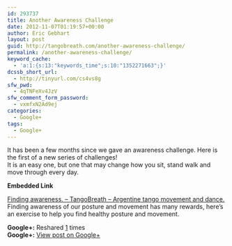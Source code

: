 ```yaml
---
id: 293737
title: Another Awareness Challenge
date: 2012-11-07T01:19:57+00:00
author: Eric Gebhart
layout: post
guid: http://tangobreath.com/another-awareness-challenge/
permalink: /another-awareness-challenge/
keyword_cache:
  - 'a:1:{s:13:"keywords_time";s:10:"1352271663";}'
dcssb_short_url:
  - http://tinyurl.com/cs4vs8g
sfw_pwd:
  - 4qTNFeXv4JzV
sfw_comment_form_password:
  - vxmfxN2Ad9ej
categories:
  - Google+
tags:
  - Google+
---
```

It has been a few months since we gave an awareness challenge. Here is the first of a new series of challenges!   
It is an easy one, but one that may change how you sit, stand walk and move through every day.

<p style='clear:both;'>
  <p style='margin-bottom:5px;'>
    <strong>Embedded Link</strong>
  </p>
  
  <p>
    <a href='http://tangobreath.com/finding-awareness/'>Finding awareness. &#8211; TangoBreath &#8211; Argentine tango movement and dance.</a><br /> Finding awareness of our posture and movement has many rewards, here&#8217;s an exercise to help you find healthy posture and movement.
  </p>
  
  <p style='clear:both;'>
    <strong>Google+:</strong> Reshared <a href='https://plus.google.com/113145648275577627533/posts/98TsMwWZUaD' target='_new'>1</a> times<br /> <strong>Google+:</strong> <a href='https://plus.google.com/113145648275577627533/posts/98TsMwWZUaD' target='_new'>View post on Google+</a>
  </p>